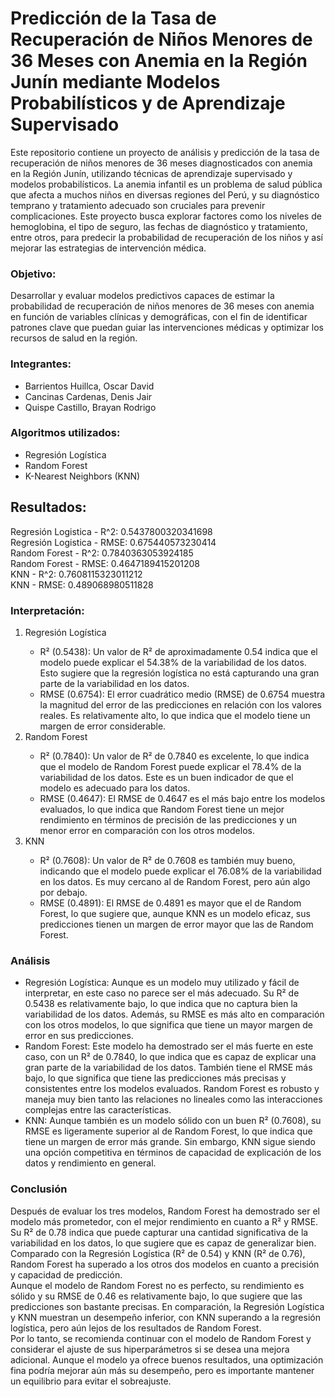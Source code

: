<h1>Predicción de la Tasa de Recuperación de Niños Menores de 36 Meses con Anemia en la Región Junín mediante Modelos Probabilísticos y de Aprendizaje Supervisado</h1>
<p>
Este repositorio contiene un proyecto de análisis y predicción de la tasa de recuperación de niños menores de 36 meses diagnosticados con anemia en la Región Junín, utilizando técnicas de aprendizaje supervisado y modelos probabilísticos. La anemia infantil es un problema de salud pública que afecta a muchos niños en diversas regiones del Perú, y su diagnóstico temprano y tratamiento adecuado son cruciales para prevenir complicaciones. Este proyecto busca explorar factores como los niveles de hemoglobina, el tipo de seguro, las fechas de diagnóstico y tratamiento, entre otros, para predecir la probabilidad de recuperación de los niños y así mejorar las estrategias de intervención médica.
</p>

<h3>Objetivo: </h3>
<p>
Desarrollar y evaluar modelos predictivos capaces de estimar la probabilidad de recuperación de niños menores de 36 meses con anemia en función de variables clínicas y demográficas, con el fin de identificar patrones clave que puedan guiar las intervenciones médicas y optimizar los recursos de salud en la región.
</p>
<h3>Integrantes: </h3>
<p>
   <ul>
      <li>Barrientos Huillca, Oscar David</li>
      <li>Cancinas Cardenas, Denis Jair</li>
      <li>Quispe Castillo, Brayan Rodrigo</li>
   </ul>
</p>
<h3>Algoritmos utilizados: </h3>
<p>
   <ul>
      <li>Regresión Logística</li>
      <li>Random Forest</li>
      <li>K-Nearest Neighbors (KNN)</li>
   </ul>
</p>

<h2>Resultados:</h2>
<p>
Regresión Logistica - R^2: 	0.5437800320341698 <br>
Regresión Logistica - RMSE: 	0.675440573230414 <br>
Random Forest - R^2: 		0.7840363053924185 <br>
Random Forest - RMSE: 		0.4647189415201208 <br>
KNN - R^2: 			0.7608115323011212 <br>
KNN - RMSE: 			0.489068980511828 <br>
</p>
<h3>Interpretación: </h3>
<p>
   <ol>
      <li>Regresión Logística</li>
         <ul>
            <li>
               R² (0.5438): Un valor de R² de aproximadamente 0.54 indica que el modelo puede explicar el 54.38% de la variabilidad de los datos. Esto sugiere que la regresión logística no está capturando una gran parte de la variabilidad en los datos.
            </li>  
            <li>
               RMSE (0.6754): El error cuadrático medio (RMSE) de 0.6754 muestra la magnitud del error de las predicciones en relación con los valores reales. Es relativamente alto, lo que indica que el modelo tiene un margen de error considerable.
            </li>
         </ul>
      <li>Random Forest</li>
         <ul>
            <li>
               R² (0.7840): Un valor de R² de 0.7840 es excelente, lo que indica que el modelo de Random Forest puede explicar el 78.4% de la variabilidad de los datos. Este es un buen indicador de que el modelo es adecuado para los datos.
            </li>
            <li>
               RMSE (0.4647): El RMSE de 0.4647 es el más bajo entre los modelos evaluados, lo que indica que Random Forest tiene un mejor rendimiento en términos de precisión de las predicciones y un menor error en comparación con los otros modelos.
            </li>
         </ul>
      <li>KNN</li>
         <ul>
            <li>
               R² (0.7608): Un valor de R² de 0.7608 es también muy bueno, indicando que el modelo puede explicar el 76.08% de la variabilidad en los datos. Es muy cercano al de Random Forest, pero aún algo por debajo.
            </li>
            <li>
               RMSE (0.4891): El RMSE de 0.4891 es mayor que el de Random Forest, lo que sugiere que, aunque KNN es un modelo eficaz, sus predicciones tienen un margen de error mayor que las de Random Forest.
            </li>
         </ul>
   </ol>
</p>
<h3>Análisis</h3>
<p>
   <ul>
      <li>
         Regresión Logística: Aunque es un modelo muy utilizado y fácil de interpretar, en este caso no parece ser el más adecuado. Su R² de 0.5438 es relativamente bajo, lo que indica que no captura bien la variabilidad de los datos. Además, su RMSE es más alto en comparación con los otros modelos, lo que significa que tiene un mayor margen de error en sus predicciones.
      </li>
      <li>
         Random Forest: Este modelo ha demostrado ser el más fuerte en este caso, con un R² de 0.7840, lo que indica que es capaz de explicar una gran parte de la variabilidad de los datos. También tiene el RMSE más bajo, lo que significa que tiene las predicciones más precisas y consistentes entre los modelos evaluados. Random Forest es robusto y maneja muy bien tanto las relaciones no lineales como las interacciones complejas entre las características.
      </li>
      <li>
         KNN: Aunque también es un modelo sólido con un buen R² (0.7608), su RMSE es ligeramente superior al de Random Forest, lo que indica que tiene un margen de error más grande. Sin embargo, KNN sigue siendo una opción competitiva en términos de capacidad de explicación de los datos y rendimiento en general.
      </li>
   </ul>
</p>
<h3>Conclusión</h3>
<p>
   Después de evaluar los tres modelos, Random Forest ha demostrado ser el modelo más prometedor, con el mejor rendimiento en cuanto a R² y RMSE. Su R² de 0.78 indica que puede capturar una cantidad significativa de la variabilidad en los datos, lo que sugiere que es capaz de generalizar bien. Comparado con la Regresión Logística (R² de 0.54) y KNN (R² de 0.76), Random Forest ha superado a los otros dos modelos en cuanto a precisión y capacidad de predicción.
<br>
Aunque el modelo de Random Forest no es perfecto, su rendimiento es sólido y su RMSE de 0.46 es relativamente bajo, lo que sugiere que las predicciones son bastante precisas. En comparación, la Regresión Logística y KNN muestran un desempeño inferior, con KNN superando a la regresión logística, pero aún lejos de los resultados de Random Forest.
<br>
Por lo tanto, se recomienda continuar con el modelo de Random Forest y considerar el ajuste de sus hiperparámetros si se desea una mejora adicional. Aunque el modelo ya ofrece buenos resultados, una optimización fina podría mejorar aún más su desempeño, pero es importante mantener un equilibrio para evitar el sobreajuste.
</p>



